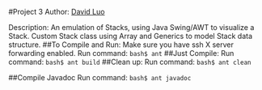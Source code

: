 #Project 3
Author: [David Luo](https://github.com/davidsluo)

Description:
An emulation of Stacks, using Java Swing/AWT to visualize a Stack. Custom Stack class using Array and Generics to model Stack data structure.
##To Compile and Run:
Make sure you have ssh X server forwarding enabled.
Run command: 
    `bash$ ant`
##Just Compile:
Run command:
    `bash$ ant build`
##Clean up:
Run command:
    `bash$ ant clean`

##Compile Javadoc
Run command:
    `bash$ ant javadoc`